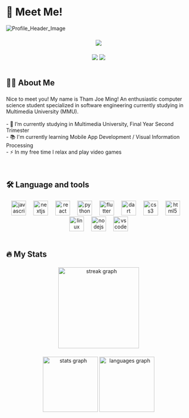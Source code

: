 
<h1>👋 Meet Me!</h1>

![Profile_Header_Image](https://github.com/JoeMingT/JoeMingT/assets/122090861/ae125b8c-d534-447a-8e14-a962775143e0)


###

<div align="center">
  <img src="https://profile-counter.glitch.me/JoeMingT/count.svg?"  />
</div>

###

<div align="center">
  <img src="https://img.shields.io/badge/LinkedIn-%230077B5?style=for-the-badge&logo=linkedin&labelColor=%230077B5&color=%230077B5&link=https%3A%2F%2Fwww.linkedin.com%2Fin%2Fjoe-ming-tham-848768287%2F" />
  <img src="https://img.shields.io/badge/Gmail-%23D14836?style=for-the-badge&logo=gmail&labelColor=%23fb8b23&color=%23fb8b23&link=https%3A%2F%2Fmail.google.com%2Fmail%2F%3Fview%3Dcm%26fs%3D1%26to%3Dthamjoeming%40gmail.com"  />
</div>

<br />

###

<h2 align="left">👩‍💻  About Me</h2>

###

<p align="left">
  Nice to meet you! My name is Tham Joe Ming! An enthusiastic computer science student specialized in software engineering currently studying in Multimedia University (MMU).
  <br><br>
  - 🔭 I’m currently studying in Multimedia University, Final Year Second Trimester
  <br>
  - 📚 I'm currently learning Mobile App Development / Visual Information Processing
  <br>
  - ⚡ In my free time I relax and play video games
</p>

<br />

###

<h2 align="left">🛠 Language and tools</h2>

###

<div align="center">
  <img src="https://cdn.jsdelivr.net/gh/devicons/devicon/icons/javascript/javascript-original.svg" height="40" alt="javascript logo"  />
  <img width="12" />
  <img src="https://cdn.jsdelivr.net/gh/devicons/devicon/icons/nextjs/nextjs-original.svg" height="40" alt="nextjs logo"  />
  <img width="12" />
  <img src="https://cdn.jsdelivr.net/gh/devicons/devicon/icons/react/react-original.svg" height="40" alt="react logo"  />
  <img width="12" />
  <img src="https://cdn.jsdelivr.net/gh/devicons/devicon/icons/python/python-original.svg" height="40" alt="python logo"  />
  <img width="12" />
  <img src="https://cdn.jsdelivr.net/gh/devicons/devicon/icons/flutter/flutter-original.svg" height="40" alt="flutter logo"  />
  <img width="12" />
  <img src="https://cdn.jsdelivr.net/gh/devicons/devicon/icons/dart/dart-original.svg" height="40" alt="dart logo"  />
  <img width="12" />
  <img src="https://cdn.jsdelivr.net/gh/devicons/devicon/icons/css3/css3-original.svg" height="40" alt="css3 logo"  />
  <img width="12" />
  <img src="https://cdn.jsdelivr.net/gh/devicons/devicon/icons/html5/html5-original.svg" height="40" alt="html5 logo"  />
  <img width="12" />
  <img src="https://cdn.jsdelivr.net/gh/devicons/devicon/icons/linux/linux-original.svg" height="40" alt="linux logo"  />
  <img width="12" />
  <img src="https://cdn.jsdelivr.net/gh/devicons/devicon/icons/nodejs/nodejs-original.svg" height="40" alt="nodejs logo"  />
  <img width="12" />
  <img src="https://cdn.jsdelivr.net/gh/devicons/devicon/icons/vscode/vscode-original.svg" height="40" alt="vscode logo"  />
</div>

<br />

###

<h2 align="left">🔥   My Stats</h2>

###

<div align="center">
  <img src="https://streak-stats.demolab.com?user=JoeMingT&locale=en&mode=daily&theme=dark&hide_border=false&border_radius=5&order=3" height="220" alt="streak graph"  />
</div>

###

<div align="center">
  <img src="https://github-readme-stats.vercel.app/api?username=JoeMingT&hide_title=false&hide_rank=false&show_icons=true&include_all_commits=true&count_private=true&disable_animations=false&theme=dark&locale=en&hide_border=false&order=1" height="150" alt="stats graph"  />
  <img src="https://github-readme-stats.vercel.app/api/top-langs?username=JoeMingT&locale=en&hide_title=false&layout=compact&card_width=320&langs_count=5&theme=dark&hide_border=false&order=2" height="150" alt="languages graph"  />
</div>

###
